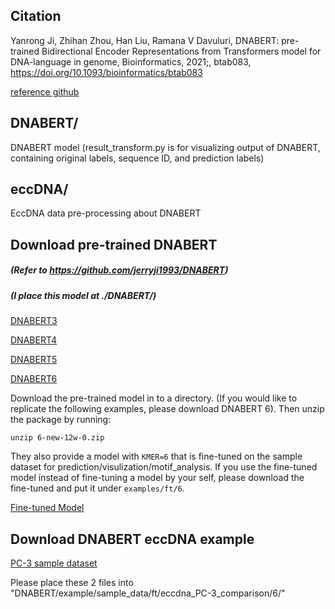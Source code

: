 ## Citation
Yanrong Ji, Zhihan Zhou, Han Liu, Ramana V Davuluri, DNABERT: pre-trained Bidirectional Encoder Representations from Transformers model for DNA-language in genome, Bioinformatics, 2021;, btab083, https://doi.org/10.1093/bioinformatics/btab083

[reference github](https://github.com/jerryji1993/DNABERT)

## DNABERT/
DNABERT model
(result_transform.py is for visualizing output of DNABERT, containing original labels, sequence ID, and prediction labels)

## eccDNA/
EccDNA data pre-processing about DNABERT

## Download pre-trained DNABERT
##### (Refer to https://github.com/jerryji1993/DNABERT) 
##### (I place this model at ./DNABERT/)

[DNABERT3](https://drive.google.com/file/d/1nVBaIoiJpnwQxiz4dSq6Sv9kBKfXhZuM/view?usp=sharing)

[DNABERT4](https://drive.google.com/file/d/1V7CChcC6KgdJ7Gwdyn73OS6dZR_J-Lrs/view?usp=sharing)

[DNABERT5](https://drive.google.com/file/d/1KMqgXYCzrrYD1qxdyNWnmUYPtrhQqRBM/view?usp=sharing)

[DNABERT6](https://drive.google.com/file/d/1BJjqb5Dl2lNMg2warsFQ0-Xvn1xxfFXC/view?usp=sharing)

Download the pre-trained model in to a directory. (If you would like to replicate the following examples, please download DNABERT 6). Then unzip the package by running:

```
unzip 6-new-12w-0.zip
```

They also provide a model with `KMER=6` that is fine-tuned on the sample dataset for prediction/visulization/motif_analysis. If you use the fine-tuned model instead of fine-tuning a model by your self, please download the fine-tuned and put it under `examples/ft/6`. 

[Fine-tuned Model](https://drive.google.com/drive/folders/15wFcukTv3ecPw9_25dcOv-bZmj-8d_-6?usp=sharing)

## Download DNABERT eccDNA example

[PC-3 sample dataset](https://drive.google.com/drive/folders/1hi_nr4_9CbKblrrrrSyL-o5RcpmtF8YI?usp=sharing)

Please place these 2 files into "DNABERT/example/sample_data/ft/eccdna_PC-3_comparison/6/"